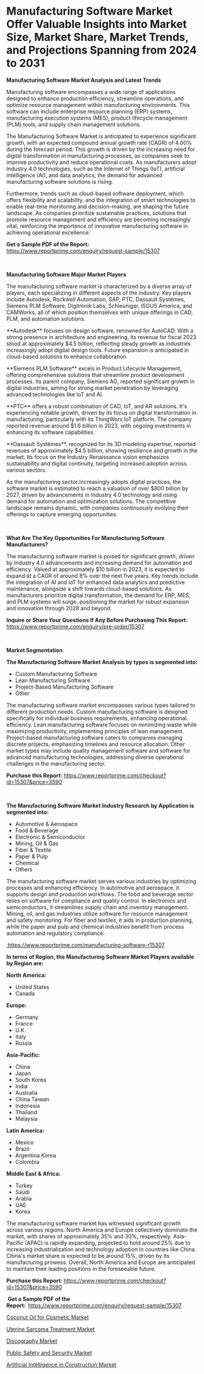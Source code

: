 <p><h1>Manufacturing Software Market Offer Valuable Insights into Market Size, Market Share, Market Trends, and Projections Spanning from 2024 to 2031</h1></p><p><strong>Manufacturing Software Market Analysis and Latest Trends</strong></p>
<p><p>Manufacturing software encompasses a wide range of applications designed to enhance production efficiency, streamline operations, and optimize resource management within manufacturing environments. This software can include enterprise resource planning (ERP) systems, manufacturing execution systems (MES), product lifecycle management (PLM) tools, and supply chain management solutions.</p><p>The Manufacturing Software Market is anticipated to experience significant growth, with an expected compound annual growth rate (CAGR) of 4.00% during the forecast period. This growth is driven by the increasing need for digital transformation in manufacturing processes, as companies seek to improve productivity and reduce operational costs. As manufacturers adopt Industry 4.0 technologies, such as the Internet of Things (IoT), artificial intelligence (AI), and data analytics, the demand for advanced manufacturing software solutions is rising.</p><p>Furthermore, trends such as cloud-based software deployment, which offers flexibility and scalability, and the integration of smart technologies to enable real-time monitoring and decision-making, are shaping the future landscape. As companies prioritize sustainable practices, solutions that promote resource management and efficiency are becoming increasingly vital, reinforcing the importance of innovative manufacturing software in achieving operational excellence.</p></p>
<p><strong>Get a Sample PDF of the Report:&nbsp;</strong> <a href="https://www.reportprime.com/enquiry/request-sample/15307?utm_campaign=63&utm_medium=2&utm_source=Github&utm_content=ia&utm_term=16112024&utm_id=manufacturing-software">https://www.reportprime.com/enquiry/request-sample/15307</a></p>
<p>&nbsp;</p>
<p><strong>Manufacturing Software Major Market Players</strong></p>
<p><p>The manufacturing software market is characterized by a diverse array of players, each specializing in different aspects of the industry. Key players include Autodesk, Rockwell Automation, SAP, PTC, Dassault Systèmes, Siemens PLM Software, Digitronik Labs, Schleuniger, ISGUS America, and CAMWorks, all of which position themselves with unique offerings in CAD, PLM, and automation solutions.</p><p>**Autodesk** focuses on design software, renowned for AutoCAD. With a strong presence in architecture and engineering, its revenue for fiscal 2023 stood at approximately $4.5 billion, reflecting steady growth as industries increasingly adopt digital design tools. Future expansion is anticipated in cloud-based solutions to enhance collaboration.</p><p>**Siemens PLM Software** excels in Product Lifecycle Management, offering comprehensive solutions that streamline product development processes. Its parent company, Siemens AG, reported significant growth in digital industries, aiming for strong market penetration by leveraging advanced technologies like IoT and AI.</p><p>**PTC** offers a robust combination of CAD, IoT, and AR solutions. It's experiencing notable growth, driven by its focus on digital transformation in manufacturing, particularly with its ThingWorx IoT platform. The company reported revenue around $1.6 billion in 2023, with ongoing investments in enhancing its software capabilities.</p><p>**Dassault Systèmes**, recognized for its 3D modeling expertise, reported revenues of approximately $4.5 billion, showing resilience and growth in the market. Its focus on the Industry Renaissance vision emphasizes sustainability and digital continuity, targeting increased adoption across various sectors.</p><p>As the manufacturing sector increasingly adopts digital practices, the software market is estimated to reach a valuation of over $800 billion by 2027, driven by advancements in Industry 4.0 technology and rising demand for automation and optimization solutions. The competitive landscape remains dynamic, with companies continuously evolving their offerings to capture emerging opportunities.</p></p>
<p>&nbsp;</p>
<p><strong>What Are The Key Opportunities For Manufacturing Software Manufacturers?</strong></p>
<p><p>The manufacturing software market is poised for significant growth, driven by Industry 4.0 advancements and increasing demand for automation and efficiency. Valued at approximately $10 billion in 2023, it is expected to expand at a CAGR of around 8% over the next five years. Key trends include the integration of AI and IoT for enhanced data analytics and predictive maintenance, alongside a shift towards cloud-based solutions. As manufacturers prioritize digital transformation, the demand for ERP, MES, and PLM systems will surge, positioning the market for robust expansion and innovation through 2028 and beyond.</p></p>
<p><strong>Inquire or Share Your Questions If Any Before Purchasing This Report:</strong> <a href="https://www.reportprime.com/enquiry/pre-order/15307?utm_campaign=63&utm_medium=2&utm_source=Github&utm_content=ia&utm_term=16112024&utm_id=manufacturing-software">https://www.reportprime.com/enquiry/pre-order/15307</a></p>
<p>&nbsp;</p>
<p><strong>Market Segmentation</strong></p>
<p><strong>The Manufacturing Software Market Analysis by types is segmented into:</strong></p>
<p><ul><li>Custom Manufacturing Software</li><li>Lean Manufacturing Software</li><li>Project-Based Manufacturing Software</li><li>Other</li></ul></p>
<p><p>The manufacturing software market encompasses various types tailored to different production needs. Custom manufacturing software is designed specifically for individual business requirements, enhancing operational efficiency. Lean manufacturing software focuses on minimizing waste while maximizing productivity, implementing principles of lean management. Project-based manufacturing software caters to companies managing discrete projects, emphasizing timelines and resource allocation. Other market types may include quality management software and software for advanced manufacturing technologies, addressing diverse operational challenges in the manufacturing sector.</p></p>
<p><strong>Purchase this Report:&nbsp;</strong><a href="https://www.reportprime.com/checkout?id=15307&price=3590&utm_campaign=63&utm_medium=2&utm_source=Github&utm_content=ia&utm_term=16112024&utm_id=manufacturing-software">https://www.reportprime.com/checkout?id=15307&price=3590</a></p>
<p>&nbsp;</p>
<p><strong>The Manufacturing Software Market Industry Research by Application is segmented into:</strong></p>
<p><ul><li>Automotive & Aerospace</li><li>Food & Beverage</li><li>Electronic & Semiconductor</li><li>Mining, Oil & Gas</li><li>Fiber & Textile</li><li>Paper & Pulp</li><li>Chemical</li><li>Others</li></ul></p>
<p><p>The manufacturing software market serves various industries by optimizing processes and enhancing efficiency. In automotive and aerospace, it supports design and production workflows. The food and beverage sector relies on software for compliance and quality control. In electronics and semiconductors, it streamlines supply chain and inventory management. Mining, oil, and gas industries utilize software for resource management and safety monitoring. For fiber and textiles, it aids in production planning, while the paper and pulp and chemical industries benefit from process automation and regulatory compliance.</p></p>
<p><a href="https://www.reportprime.com/manufacturing-software-r15307?utm_campaign=63&utm_medium=2&utm_source=Github&utm_content=ia&utm_term=16112024&utm_id=manufacturing-software">&nbsp;https://www.reportprime.com/manufacturing-software-r15307</a></p>
<p><strong>In terms of Region, the Manufacturing Software Market Players available by Region are:</strong></p>
<p>
    <p> <strong> North America: </strong>
        <ul>
            <li>United States</li>
            <li>Canada</li>
        </ul>
        </p> 
    <p> <strong> Europe: </strong>
        <ul>
            <li>Germany</li>
            <li>France</li>
            <li>U.K.</li>
            <li>Italy</li>
            <li>Russia</li>
        </ul>
        </p> 
    <p> <strong> Asia-Pacific: </strong>
        <ul>
            <li>China</li>
            <li>Japan</li>
            <li>South Korea</li>
            <li>India</li>
            <li>Australia</li>
            <li>China Taiwan</li>
            <li>Indonesia</li>
            <li>Thailand</li>
            <li>Malaysia</li>
        </ul>
        </p> 
    <p> <strong> Latin America: </strong>
        <ul>
            <li>Mexico</li>
            <li>Brazil</li>
            <li>Argentina Korea</li>
            <li>Colombia</li>
        </ul>
        </p> 
    <p> <strong> Middle East & Africa: </strong>
        <ul>
            <li>Turkey</li>
            <li>Saudi</li>
            <li>Arabia</li>
            <li>UAE</li>
            <li>Korea</li>
        </ul>
    </p>
    </p>
<p><p>The manufacturing software market has witnessed significant growth across various regions. North America and Europe collectively dominate the market, with shares of approximately 35% and 30%, respectively. Asia-Pacific (APAC) is rapidly expanding, projected to hold around 25% due to increasing industrialization and technology adoption in countries like China. China's market share is expected to be around 15%, driven by its manufacturing prowess. Overall, North America and Europe are anticipated to maintain their leading positions in the foreseeable future.</p></p>
<p><strong>Purchase this Report: </strong><a href="https://www.reportprime.com/checkout?id=15307&price=3590&utm_campaign=63&utm_medium=2&utm_source=Github&utm_content=ia&utm_term=16112024&utm_id=manufacturing-software">https://www.reportprime.com/checkout?id=15307&price=3590</a></p>
<p>&nbsp;<strong>Get a Sample PDF of the Report:&nbsp;&nbsp;</strong><a href="https://www.reportprime.com/enquiry/request-sample/15307?utm_campaign=63&utm_medium=2&utm_source=Github&utm_content=ia&utm_term=16112024&utm_id=manufacturing-software">https://www.reportprime.com/enquiry/request-sample/15307</a></p>
<p><strong></strong></p>
<p><p><a href="https://www.linkedin.com/pulse/strategic-market-insights-global-coconut-oil-cosmetic-2024-gcwye?utm_campaign=63&utm_medium=2&utm_source=Github&utm_content=ia&utm_term=16112024&utm_id=manufacturing-software">Coconut Oil for Cosmetic Market</a></p><p><a href="https://github.com/ygfu6u/Market-Research-Report-List-1/blob/main/uterine-sarcoma-treatment-market.md?utm_campaign=63&utm_medium=2&utm_source=Github&utm_content=ia&utm_term=16112024&utm_id=manufacturing-software">Uterine Sarcoma Treatment Market</a></p><p><a href="https://github.com/JubayerMia832/Market-Research-Report-List-1/blob/main/discography-market.md?utm_campaign=63&utm_medium=2&utm_source=Github&utm_content=ia&utm_term=16112024&utm_id=manufacturing-software">Discography Market</a></p><p><a href="https://issuu.com/reportprime-2/docs/public-safety-and-security-market-s_859bf65d965b7b?utm_campaign=63&utm_medium=2&utm_source=Github&utm_content=ia&utm_term=16112024&utm_id=manufacturing-software">Public Safety and Security Market</a></p><p><a href="https://issuu.com/reportprime-2/docs/artificial-intelligence-in-construc_1e5da9f0fbebe7?utm_campaign=63&utm_medium=2&utm_source=Github&utm_content=ia&utm_term=16112024&utm_id=manufacturing-software">Artificial Intelligence in Construction Market</a></p></p>
